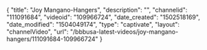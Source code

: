 {
    "title": "Joy Mangano-Hangers",
    "description": "",
    "channelid": "111091684",
    "videoid": "109966724",
    "date_created": "1502518169",
    "date_modified": "1504049174",
    "type": "captivate",
    "layout": "channelVideo",
    "url": "\/bbbusa-latest-videos\/joy-mangano-hangers\/111091684-109966724"
}